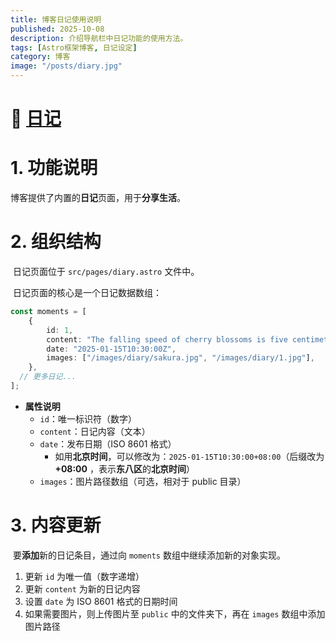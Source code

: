 ```yaml
---
title: 博客日记使用说明
published: 2025-10-08
description: 介绍导航栏中日记功能的使用方法。
tags: [Astro框架博客, 日记设定]
category: 博客
image: "/posts/diary.jpg"
---
```


# 📔 [日记](/diary/)

# 1. 功能说明

​		博客提供了内置的**日记**页面，用于**分享生活**。

# 2. 组织结构

​		日记页面位于 `src/pages/diary.astro` 文件中。

​		日记页面的核心是一个日记数据数组：

```typescript
const moments = [
	{
		id: 1,
		content: "The falling speed of cherry blossoms is five centimeters per second!",
		date: "2025-01-15T10:30:00Z",
		images: ["/images/diary/sakura.jpg", "/images/diary/1.jpg"],
	},
  // 更多日记...
];
```

- **属性说明**
  - `id`：唯一标识符（数字）
  - `content`：日记内容（文本）
  - `date`：发布日期（ISO 8601 格式）
    - 如用**北京时间**，可以修改为：`2025-01-15T10:30:00+08:00`（后缀改为 **+08:00** ，表示**东八区**的**北京时间**）
  - `images`：图片路径数组（可选，相对于 public 目录）

# 3. 内容更新

​		要**添加**新的日记条目，通过向 `moments` 数组中继续添加新的对象实现。

1. 更新 `id` 为唯一值（数字递增）
2. 更新 `content` 为新的日记内容
3. 设置 `date` 为 ISO 8601 格式的日期时间
4. 如果需要图片，则上传图片至 `public` 中的文件夹下，再在 `images` 数组中添加图片路径